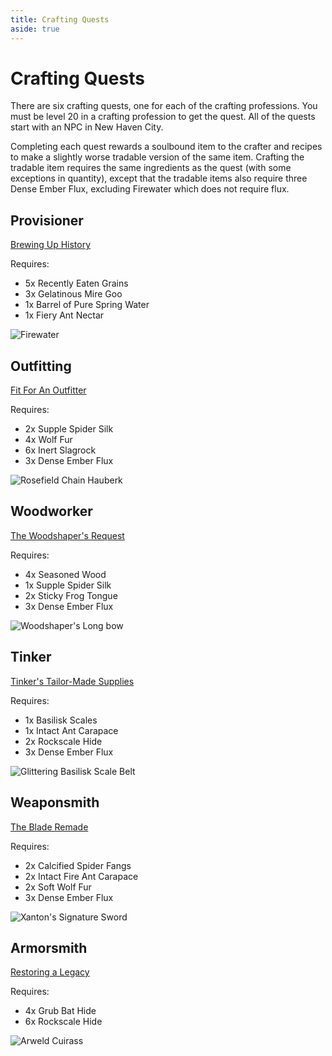 ```yaml
---
title: Crafting Quests
aside: true
---
```


# Crafting Quests

There are six crafting quests, one for each of the crafting professions. You must be level 20 in a crafting profession to get the quest. All of the quests start with an NPC in New Haven City.

Completing each quest rewards a soulbound item to the crafter and recipes to make a slightly worse tradable version of the same item. Crafting the tradable item requires the same ingredients as the quest (with some exceptions in quantity), except that the tradable items also require three Dense Ember Flux, excluding Firewater which does not require flux.


## Provisioner
[Brewing Up History](/quests/brewing-up-history)

Requires:

- 5x Recently Eaten Grains
- 3x Gelatinous Mire Goo
- 1x Barrel of Pure Spring Water
- 1x Fiery Ant Nectar

![Firewater](../img/items/firewater.png)

## Outfitting
[Fit For An Outfitter](/quests/fit-for-an-outfitter)

Requires:

- 2x Supple Spider Silk
- 4x Wolf Fur
- 6x Inert Slagrock
- 3x Dense Ember Flux

![Rosefield Chain Hauberk](../img/items/rosefield-chain-hauberk.png)

## Woodworker
[The Woodshaper's Request](/quests/the-woodshapers-request)

Requires:

- 4x Seasoned Wood
- 1x Supple Spider Silk
- 2x Sticky Frog Tongue
- 3x Dense Ember Flux

![Woodshaper's Long bow](../img/items/woodshapers-long-bow.png)

## Tinker
[Tinker's Tailor-Made Supplies](/quests/tinkers-tailor-made-supplies)

Requires:

- 1x Basilisk Scales
- 1x Intact Ant Carapace
- 2x Rockscale Hide
- 3x Dense Ember Flux

![Glittering Basilisk Scale Belt](../img/items/glittering-basilisk-scale-belt.png)

## Weaponsmith
[The Blade Remade](/quests/the-blade-remade)

Requires:

- 2x Calcified Spider Fangs
- 2x Intact Fire Ant Carapace
- 2x Soft Wolf Fur
- 3x Dense Ember Flux

![Xanton's Signature Sword](../img/items/xantons-signature-sword.png)

## Armorsmith
[Restoring a Legacy](/quests/restoring-a-legacy)

Requires:

- 4x Grub Bat Hide
- 6x Rockscale Hide

![Arweld Cuirass](../img/items/arweld-cuirass.png)

